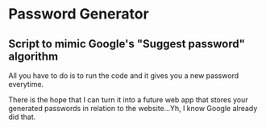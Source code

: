 # Password Generator
## Script to mimic Google's "Suggest password" algorithm

All you have to do is to run the code and it gives you a new password everytime.

There is the hope that I can turn it into a future web app that stores your generated passwords in relation to the website...Yh, I know Google already did that.
